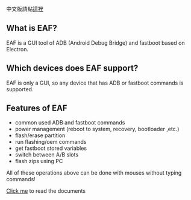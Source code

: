 中文版請點[這裡](https://ryantsui1109.github.io/eaf_web_zh)   
## What is EAF?
EAF is a GUI tool of ADB (Android Debug Bridge) and fastboot based on Electron.

## Which devices does EAF support?
EAF is only a GUI, so any device that has ADB or fastboot commands is supported.

## Features of EAF
- common used ADB and fastboot commands
- power management (reboot to system, recovery, bootloader ,etc.)
- flash/erase partition
- run flashing/oem commands
- get fastboot stored variables
- switch between A/B slots
- flash zips using PC  

All of these operations above can be done with mouses without typing commands!

[Click me](https://ryantsui1109.github.io/eaf_web_en/docs) to read the documents
